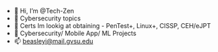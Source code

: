 - 👋 Hi, I’m @Tech-Zen
- 👀 Cybersecurity topics
- 🌱 Certs Im lookig at obtaining - PenTest+, Linux+, CISSP, CEH/eJPT
- 💞️ Cybersecurity/ Mobile App/ ML Projects
- 📫 beasleyi@mail.gvsu.edu

<!---
Tech-Zen/Tech-Zen is a ✨ special ✨ repository because its `README.md` (this file) appears on your GitHub profile.
You can click the Preview link to take a look at your changes.
--->
